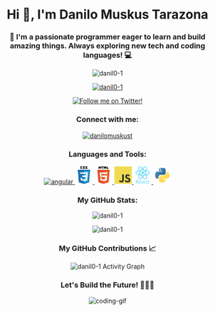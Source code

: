 <h1 align="center">Hi 👋, I'm Danilo Muskus Tarazona</h1>
<h3 align="center">🚀 I'm a passionate programmer eager to learn and build amazing things. Always exploring new tech and coding languages! 💻</h3>

<p align="center"> 
  <img src="https://komarev.com/ghpvc/?username=danil0-1&label=Profile%20views&color=0e75b6&style=flat" alt="danil0-1" />
</p>

<!-- Trophies section -->
<p align="center">
  <a href="https://github.com/ryo-ma/github-profile-trophy">
    <img src="https://github-profile-trophy.vercel.app/?username=danil0-1" alt="danil0-1" />
  </a>
</p>

<!-- Twitter Badge -->
<p align="center">
  <a href="https://twitter.com/yourtwitter" target="blank">
    <img src="https://img.shields.io/twitter/follow/?logo=twitter&style=for-the-badge" alt="Follow me on Twitter!" />
  </a>
</p>

<h3 align="center">Connect with me:</h3>
<p align="center">
  <a href="https://discord.gg/danilomuskust_27800" target="blank">
    <img align="center" src="https://raw.githubusercontent.com/rahuldkjain/github-profile-readme-generator/master/src/images/icons/Social/discord.svg" alt="danilomuskust" height="30" width="40" />
  </a>
  <!-- Add other social links as needed -->
</p>

<h3 align="center">Languages and Tools:</h3>
<p align="center">
  <a href="https://angular.io" target="_blank">
    <img src="https://angular.io/assets/images/logos/angular/angular.svg" alt="angular" width="40" height="40" />
  </a>
  <a href="https://www.w3schools.com/css/" target="_blank">
    <img src="https://raw.githubusercontent.com/devicons/devicon/master/icons/css3/css3-original-wordmark.svg" alt="css3" width="40" height="40" />
  </a>
  <a href="https://www.w3.org/html/" target="_blank">
    <img src="https://raw.githubusercontent.com/devicons/devicon/master/icons/html5/html5-original-wordmark.svg" alt="html5" width="40" height="40" />
  </a>
  <a href="https://developer.mozilla.org/en-US/docs/Web/JavaScript" target="_blank">
    <img src="https://raw.githubusercontent.com/devicons/devicon/master/icons/javascript/javascript-original.svg" alt="javascript" width="40" height="40" />
  </a>
  <a href="https://reactjs.org/" target="_blank">
    <img src="https://raw.githubusercontent.com/devicons/devicon/master/icons/react/react-original-wordmark.svg" alt="react" width="40" height="40" />
  </a>
  <a href="https://www.python.org" target="_blank">
    <img src="https://raw.githubusercontent.com/devicons/devicon/master/icons/python/python-original.svg" alt="python" width="40" height="40" />
  </a>
  <!-- Add more languages and tools -->
</p>

<h3 align="center">My GitHub Stats:</h3>
<p align="center">
  <img src="https://github-readme-stats.vercel.app/api?username=danil0-1&show_icons=true&locale=en" alt="danil0-1" />
</p>

<p align="center">
  <img src="https://github-readme-streak-stats.herokuapp.com/?user=danil0-1&" alt="danil0-1" />
</p>

<!-- Animated GitHub Contribution Graph -->
<h3 align="center">My GitHub Contributions 📈</h3>
<p align="center">
  <img src="https://github-readme-activity-graph.cyclic.app/graph?username=danil0-1&theme=github-compact&bg_color=00f6f5&color=05e0e4&line=3b98b9&point=57c4b6" alt="danil0-1 Activity Graph" />
</p>

<!-- Fun GIF or Emoji section for a fun touch -->
<h3 align="center">Let's Build the Future! 💪👨‍💻</h3>
<p align="center">
  <img src="https://media.giphy.com/media/l1J9pZ8hoP7ym2Wpu/giphy.gif" alt="coding-gif" width="400" />
</p>
